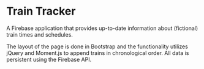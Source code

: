# Train Tracker
A Firebase application that provides up-to-date information about (fictional) train times and schedules.

The layout of the page is done in Bootstrap and the functionality utilizes jQuery and Moment.js to append trains in chronological order. All data is persistent using the Firebase API.

